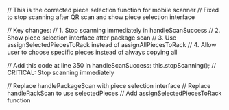// This is the corrected piece selection function for mobile scanner
// Fixed to stop scanning after QR scan and show piece selection interface

// Key changes:
// 1. Stop scanning immediately in handleScanSuccess 
// 2. Show piece selection interface after package scan
// 3. Use assignSelectedPiecesToRack instead of assignAllPiecesToRack
// 4. Allow user to choose specific pieces instead of always copying all

// Add this code at line 350 in handleScanSuccess:
this.stopScanning(); // CRITICAL: Stop scanning immediately

// Replace handlePackageScan with piece selection interface
// Replace handleRackScan to use selectedPieces
// Add assignSelectedPiecesToRack function